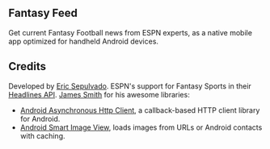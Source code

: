 Fantasy Feed
------------
Get current Fantasy Football news from ESPN experts, as a native mobile app optimized for handheld Android devices.

Credits
-------
Developed by [Eric Sepulvado][1].
ESPN's support for Fantasy Sports in their [Headlines API][2].
[James Smith][3] for his awesome libraries:
- [Android Asynchronous Http Client][4], a callback-based HTTP client library for Android.
- [Android Smart Image View][5], loads images from URLs or Android contacts with caching.

[1]: https://twitter.com/es0329 "@es0329"
[2]: http://developer.espn.com/ "ESPN API"
[3]: https://twitter.com/loopj "@loopj"
[4]: https://github.com/loopj/android-async-http "Android Asynchronous Http Client"
[5]: https://github.com/loopj/android-smart-image-view "Android Smart Image View"